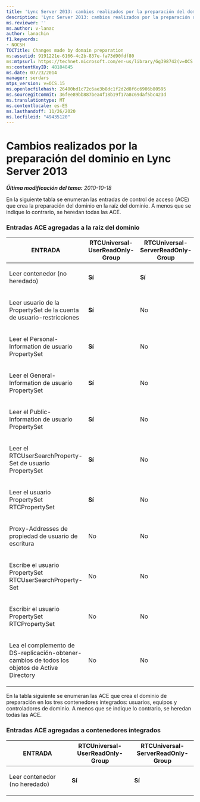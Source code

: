 ```yaml
---
title: 'Lync Server 2013: cambios realizados por la preparación del dominio'
description: 'Lync Server 2013: cambios realizados por la preparación del dominio.'
ms.reviewer: ''
ms.author: v-lanac
author: lanachin
f1.keywords:
- NOCSH
TOCTitle: Changes made by domain preparation
ms:assetid: 9191221e-6166-4c2b-837e-fa73d90fdf80
ms:mtpsurl: https://technet.microsoft.com/en-us/library/Gg398742(v=OCS.15)
ms:contentKeyID: 48184845
ms.date: 07/23/2014
manager: serdars
mtps_version: v=OCS.15
ms.openlocfilehash: 26400bd1c72c6ae3b8dc1f2d2d8f6c6906b80595
ms.sourcegitcommit: 36fee89bb887bea4f18b19f17a8c69daf5bc423d
ms.translationtype: MT
ms.contentlocale: es-ES
ms.lasthandoff: 11/26/2020
ms.locfileid: "49435120"
---
```

# <a name="changes-made-by-domain-preparation-in-lync-server-2013"></a>Cambios realizados por la preparación del dominio en Lync Server 2013

<div data-xmlns="http://www.w3.org/1999/xhtml">

<div class="topic" data-xmlns="http://www.w3.org/1999/xhtml" data-msxsl="urn:schemas-microsoft-com:xslt" data-cs="https://msdn.microsoft.com/">

<div data-asp="https://msdn2.microsoft.com/asp">



</div>

<div id="mainSection">

<div id="mainBody">

<span> </span>

_**Última modificación del tema:** 2010-10-18_

En la siguiente tabla se enumeran las entradas de control de acceso (ACE) que crea la preparación del dominio en la raíz del dominio. A menos que se indique lo contrario, se heredan todas las ACE.

<div id="sectionSection0" class="section">

### <a name="aces-added-to-domain-root"></a>Entradas ACE agregadas a la raíz del dominio

<table style="width:100%;">
<colgroup>
<col style="width: 16%" />
<col style="width: 16%" />
<col style="width: 16%" />
<col style="width: 16%" />
<col style="width: 16%" />
<col style="width: 16%" />
</colgroup>
<thead>
<tr class="header">
<th>ENTRADA</th>
<th>RTCUniversal-UserReadOnly-Group</th>
<th>RTCUniversal-ServerReadOnly-Group</th>
<th>RTCUniversal-UserAdmins</th>
<th>RTCHSUniversal-Services</th>
<th>Authenticated-Users</th>
</tr>
</thead>
<tbody>
<tr class="odd">
<td><p>Leer contenedor (no heredado)</p></td>
<td><p><strong>Sí</strong></p></td>
<td><p><strong>Sí</strong></p></td>
<td><p>No</p></td>
<td><p>No</p></td>
<td><p>No</p></td>
</tr>
<tr class="even">
<td><p>Leer usuario de la PropertySet de la cuenta de usuario-restricciones</p></td>
<td><p><strong>Sí</strong></p></td>
<td><p>No</p></td>
<td><p>No</p></td>
<td><p>No</p></td>
<td><p>No</p></td>
</tr>
<tr class="odd">
<td><p>Leer el Personal-Information de usuario PropertySet</p></td>
<td><p><strong>Sí</strong></p></td>
<td><p>No</p></td>
<td><p>No</p></td>
<td><p>No</p></td>
<td><p>No</p></td>
</tr>
<tr class="even">
<td><p>Leer el General-Information de usuario PropertySet</p></td>
<td><p><strong>Sí</strong></p></td>
<td><p>No</p></td>
<td><p>No</p></td>
<td><p>No</p></td>
<td><p>No</p></td>
</tr>
<tr class="odd">
<td><p>Leer el Public-Information de usuario PropertySet</p></td>
<td><p><strong>Sí</strong></p></td>
<td><p>No</p></td>
<td><p>No</p></td>
<td><p>No</p></td>
<td><p>No</p></td>
</tr>
<tr class="even">
<td><p>Leer el RTCUserSearchProperty-Set de usuario PropertySet</p></td>
<td><p><strong>Sí</strong></p></td>
<td><p>No</p></td>
<td><p>No</p></td>
<td><p>No</p></td>
<td><p><strong>Sí</strong></p></td>
</tr>
<tr class="odd">
<td><p>Leer el usuario PropertySet RTCPropertySet</p></td>
<td><p><strong>Sí</strong></p></td>
<td><p>No</p></td>
<td><p>No</p></td>
<td><p>No</p></td>
<td><p>No</p></td>
</tr>
<tr class="even">
<td><p>Proxy-Addresses de propiedad de usuario de escritura</p></td>
<td><p>No</p></td>
<td><p>No</p></td>
<td><p><strong>Sí</strong></p></td>
<td><p>No</p></td>
<td><p>No</p></td>
</tr>
<tr class="odd">
<td><p>Escribe el usuario PropertySet RTCUserSearchProperty-Set</p></td>
<td><p>No</p></td>
<td><p>No</p></td>
<td><p><strong>Sí</strong></p></td>
<td><p>No</p></td>
<td><p>No</p></td>
</tr>
<tr class="even">
<td><p>Escribir el usuario PropertySet RTCPropertySet</p></td>
<td><p>No</p></td>
<td><p>No</p></td>
<td><p><strong>Sí</strong></p></td>
<td><p>No</p></td>
<td><p>No</p></td>
</tr>
<tr class="odd">
<td><p>Lea el complemento de DS-replicación-obtener-cambios de todos los objetos de Active Directory</p></td>
<td><p>No</p></td>
<td><p>No</p></td>
<td><p>No</p></td>
<td><p><strong>Sí</strong></p></td>
<td><p>No</p></td>
</tr>
</tbody>
</table>


En la tabla siguiente se enumeran las ACE que crea el dominio de preparación en los tres contenedores integrados: usuarios, equipos y controladores de dominio. A menos que se indique lo contrario, se heredan todas las ACE.

### <a name="aces-added-to-built-in-containers"></a>Entradas ACE agregadas a contenedores integrados

<table>
<colgroup>
<col style="width: 33%" />
<col style="width: 33%" />
<col style="width: 33%" />
</colgroup>
<thead>
<tr class="header">
<th>ENTRADA</th>
<th>RTCUniversal-UserReadOnly-Group</th>
<th>RTCUniversal-ServerReadOnly-Group</th>
</tr>
</thead>
<tbody>
<tr class="odd">
<td><p>Leer contenedor (no heredado)</p></td>
<td><p><strong>Sí</strong></p></td>
<td><p><strong>Sí</strong></p></td>
</tr>
</tbody>
</table>


</div>

</div>

<span> </span>

</div>

</div>

</div>

